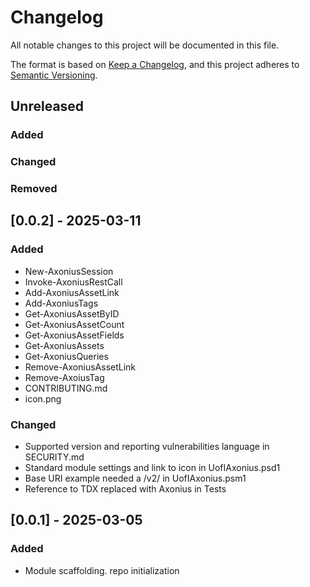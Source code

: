 # Changelog
All notable changes to this project will be documented in this file.

The format is based on [Keep a Changelog](https://keepachangelog.com/en/1.0.0/),
and this project adheres to [Semantic Versioning](https://semver.org/spec/v2.0.0.html).

## Unreleased
### Added
### Changed
### Removed

## [0.0.2] - 2025-03-11

### Added

- New-AxoniusSession
- Invoke-AxoniusRestCall
- Add-AxoniusAssetLink
- Add-AxoniusTags
- Get-AxoniusAssetByID
- Get-AxoniusAssetCount
- Get-AxoniusAssetFields
- Get-AxoniusAssets
- Get-AxoniusQueries
- Remove-AxoniusAssetLink
- Remove-AxoiusTag
- CONTRIBUTING.md
- icon.png

### Changed

- Supported version and reporting vulnerabilities language in SECURITY.md
- Standard module settings and link to icon in UofIAxonius.psd1
- Base URI example needed a /v2/ in UofIAxonius.psm1
- Reference to TDX replaced with Axonius in Tests


## [0.0.1] - 2025-03-05

### Added

- Module scaffolding. repo initialization
